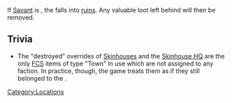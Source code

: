 If [Savant](Savant.md "wikilink") is [](World_States.md), the [](Skinhouse_HQ.md) falls into
[ruins](Town_Overrides.md "wikilink"). Any valuable loot left behind will
then be removed.

## Trivia

- The "destroyed" overrides of [Skinhouses](Skinhouse.md "wikilink") and
  the [Skinhouse HQ](Skinhouse_HQ.md "wikilink") are the only
  [FCS](Forgotten_Construction_Set.md "wikilink") items of type "Town" in
  use which are not assigned to any faction. In practice, though, the
  game treats them as if they still belonged to the [](Skin_Bandits.md).

[Category:Locations](Category:Locations "wikilink")